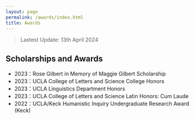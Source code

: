 ```yaml
---
layout: page
permalink: /awards/index.html
title: Awards
---
```


> Lastest Update: 13th April 2024 &nbsp;

## Scholarships and Awards

- 2023：Rose Gilbert in Memory of Maggie Gilbert Scholarship
- 2023：UCLA College of Letters and Science College Honors
- 2023：UCLA Linguistics Department Honors
- 2023：UCLA College of Letters and Science Latin Honors: Cum Laude
- 2022：UCLA/Keck Humanistic Inquiry Undergraduate Research Award (Keck)  
